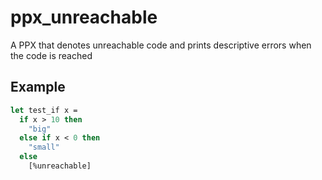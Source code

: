 # ppx\_unreachable

A PPX that denotes unreachable code and prints descriptive errors when the code is reached

## Example

```ocaml
let test_if x =
  if x > 10 then
    "big"
  else if x < 0 then
    "small"
  else
    [%unreachable]
```

